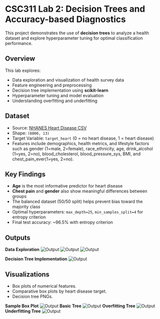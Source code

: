 # CSC311 Lab 2: Decision Trees and Accuracy-based Diagnostics

This project demonstrates the use of **decision trees** to analyze a health dataset and explore hyperparameter tuning for optimal classification performance.

## Overview

This lab explores:
- Data exploration and visualization of health survey data
- Feature engineering and preprocessing
- Decision tree implementation using **scikit-learn**
- Hyperparameter tuning and model evaluation
- Understanding overfitting and underfitting

## Dataset

- Source: [NHANES Heart Disease CSV](https://www.cs.toronto.edu/~lczhang/311/lab02/NHANES-heart.csv)
- Shape: `(8000, 13)`  
- Target Variable: `target_heart` (0 = no heart disease, 1 = heart disease)
- Features include demographics, health metrics, and lifestyle factors such as gender (1=male, 2=female), race_ethnicity, age, drink_alcohol (1=yes, 2=no), blood_cholesterol, blood_pressure_sys, BMI, and chest_pain_ever(1=yes, 2=no).

## Key Findings

- **Age** is the most informative predictor for heart disease
- **Chest pain** and **gender** also show meaningful differences between groups
- The balanced dataset (50/50 split) helps prevent bias toward the majority class
- Optimal hyperparameters: `max_depth=25`, `min_samples_split=4` for entropy criterion
- Final test accuracy: ~96.5% with entropy criterion

## Outputs
**Data Exploration**
![Output](images/output1.png)
![Output](images/output2.png)
![Output](images/output3.png)

**Decision Tree Implementation**
![Output](images/output4.png)

## Visualizations

- Box plots of numerical features.
- Comparative box plots by heart disease target.
- Decision tree PNGs.

**Sample Box Plot**
![Output](images/age_vs_heart_bp.png)
**Basic Tree**
![Output](images/basic_tree.png)
**Overfitting Tree**
![Output](images/overfit_tree.png)
**Underfitting Tree**
![Output](images/underfit_tree.png)
